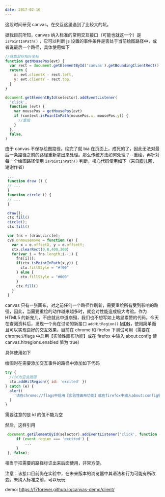 ```yaml
---
date: 2017-02-16
---
```


这段时间研究 canvas，在交互这里遇到了比较大的坑。

据我目前所知，canvas 纳入标准的常用交互接口（可能也就这一个）是 `isPointInPath()` ，它可以判断 js 设置的事件条件是否处于当前绘图路径中，或者说最后一个路径，具体使用如下

```js
//获取鼠标指针坐标
function getMousePos(evt) {
  var rect = document.getElementById('canvas').getBoundingClientRect()
  return {
    x: evt.clientX - rect.left,
    y: evt.clientY - rect.top,
  }
}

document.getElementById(selector).addEventListener(
  'click',
  function (evt) {
    var mousePos = getMousePos(evt)
    if (context.isPointInPath(mousePos.x, mousePos.y)) {
      //重绘
    }
  },
  false,
)
```

由于 canvas 不保存绘图路径，绘完了就 bia 在页面上，成死的了，因此无法对最后一条路径之前的路径重新拿出来处理。那么传统方法如何处理？--重绘，再针对每一个绘图路径使用 `isPointInPath()` 判断，核心代码使用如下（来自[脚儿网](http://jo2.org/html5-canvas-ispointinpath/)，谢谢作者）

```js
 ...
 function draw () {
 // ...
 }
 function circle () {
 // ...
 }

 draw();
 ctx.fill()
 circle();
 ctx.fill()

 var fns = [draw,circle];
 cvs.onmousemove = function (e) {
   var x = e.offsetX, y = e.offsetY;
   ctx.clearRect(0,0,400,300)
   for(var i = fns.length;i--;) {
     fns[i]();
     if(ctx.isPointInPath(x,y)) {
       ctx.fillStyle = "#f00"
     } else {
       ctx.fillStyle = "#000"
     }
     ctx.fill()
   }
 }
```

canvas 只有一张画布，对之前任何一个路径作刷新，需要重绘所有受到影响的路径，因此，当需要重绘的动作越来越多时，就会对性能造成极大考验。作为 HTML5 的新宠儿，不应就此中道崩殂，我们也不想写如上略显累赘的代码。今天在查阅资料后，发现一个尚在讨论的新接口 `addHitRegion()` [MDN](https://developer.mozilla.org/zh-CN/docs/Web/API/CanvasRenderingContext2D/addHitRegion)，使用简单而且可以实现良好的交互效果，目前在 chrome 和 firefox 下测试可用（需要在 chrome://flags 中启用【实验性画布功能】或在 firefox 中输入 about:config 使 canvas.hitregions.enabled 值为 true）

具体使用如下

绘图时在需要添加交互事件的路径中添加如下代码

```js
try {
  //id为空会报错
  ctx.addHitRegion({ id: 'excited' })
} catch (e) {
  alert(
    '请在chrome://flags中启用【实验性画布功能】或在firefox中输入about:config使canvas.hitregions.enabled值为true以开启更多功能~~~///(^v^)\\~~~',
  )
}
```

需要注意的是 id 的值不能为空

然后，这样引用

```js
 document.getElementById(selector).addEventListener('click', function (event) {
     if (event.region === 'excited') {
         ...
     }
 }, false);
```

相当于把需要的路径标识出来后面使用，非常方便。

注意：该接口目前尚在实验中，在未来版本的浏览器中其语法和行为可能有所改变。未纳入标准之前，可以玩玩

demo: https://17forever.github.io/canvas-demo/client/
